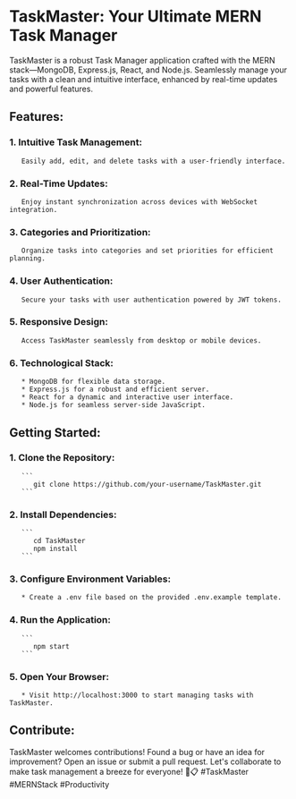 # TaskMaster: Your Ultimate MERN Task Manager
TaskMaster is a robust Task Manager application crafted with the MERN stack—MongoDB, Express.js, React, and Node.js. Seamlessly manage your tasks with a clean and intuitive interface, enhanced by real-time updates and powerful features.

## Features:
### 1. Intuitive Task Management:
       Easily add, edit, and delete tasks with a user-friendly interface.
### 2. Real-Time Updates:
       Enjoy instant synchronization across devices with WebSocket integration.
### 3. Categories and Prioritization:
       Organize tasks into categories and set priorities for efficient planning.
### 4. User Authentication:
       Secure your tasks with user authentication powered by JWT tokens.
### 5. Responsive Design:
       Access TaskMaster seamlessly from desktop or mobile devices.
### 6. Technological Stack:
       * MongoDB for flexible data storage.
       * Express.js for a robust and efficient server.
       * React for a dynamic and interactive user interface.
       * Node.js for seamless server-side JavaScript.

## Getting Started:
### 1. Clone the Repository:
       ```
          git clone https://github.com/your-username/TaskMaster.git
       ```
### 2. Install Dependencies:
       ```
          cd TaskMaster
          npm install
       ```
### 3. Configure Environment Variables:
       * Create a .env file based on the provided .env.example template.
### 4. Run the Application:
       ```
          npm start
       ```
### 5. Open Your Browser:
       * Visit http://localhost:3000 to start managing tasks with TaskMaster.

## Contribute:
   TaskMaster welcomes contributions! Found a bug or have an idea for improvement? Open an issue or submit a pull request. Let's collaborate to make task management a breeze for everyone! 🚀📋 #TaskMaster #MERNStack #Productivity

